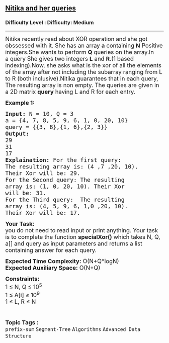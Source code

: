 <h2><a href="https://www.geeksforgeeks.org/problems/nitika-and-her-queries4804/1?page=8&difficulty=Medium&status=unsolved,attempted&sortBy=accuracy">Nitika and her queries</a></h2><h3>Difficulty Level : Difficulty: Medium</h3><hr><div class="problems_problem_content__Xm_eO"><p><span style="font-size:18px">Nitika recently read about XOR operation and she got </span><span style="font-size:18px">obssessed</span><span style="font-size:18px"> with it. She has an array <strong>a</strong> containing <strong>N</strong> Positive integers.She wants to perform <strong>Q</strong> queries on the array.In a&nbsp;</span><span style="font-size:18px">query</span><span style="font-size:18px"> She gives two integers <strong>L</strong> and <strong>R</strong>.(1 based indexing).Now, she asks what is the xor of all the elements of the array after not including the subarray ranging from L to R (both inclusive).Nitika guarantees that in each query, The resulting array is&nbsp;</span><span style="font-size:18px">non empty</span><span style="font-size:18px">. The queries are given in a 2D matrix <strong>query</strong> having L and R for each entry.&nbsp;</span></p>

<p><strong><span style="font-size:18px">Example 1:</span></strong></p>

<pre><span style="font-size:18px"><strong>Input:</strong> N = 10, Q = 3
a = {4, 7, 8, 5, 9, 6, 1, 0, 20, 10}
query = {{3, 8},{1, 6},{2, 3}}
<strong>Output:</strong> 
29
31
17
<strong>Explaination:</strong> For the first query: 
The resulting array is: (4 ,7 ,20, 10).
Their Xor will be: 29. 
For the Second query: The resulting 
array is: (1, 0, 20, 10). Their Xor 
will be: 31. 
For the Third query:  The resulting 
array is: (4, 5, 9, 6, 1,</span><span style="font-size:18px">0 ,</span><span style="font-size:18px">20, 10). 
Their Xor will be: 17.</span></pre>

<p><span style="font-size:18px"><strong>Your Task:</strong><br>
you do not need to read input or print anything. Your task is to complete the function <strong>specialXor()</strong> which takes N, Q, a[] and query as input parameters and returns a list containing answer for each query.</span></p>

<p><span style="font-size:18px"><strong>Expected Time Complexity:</strong> O(N+Q*logN)<br>
<strong>Expected Auxiliary Space:</strong> O(N+Q)</span></p>

<p><span style="font-size:18px"><strong>Constraints:</strong><br>
1 ≤ N, Q ≤ 10<sup>5</sup><br>
1 ≤ A[i] ≤ 10<sup>9</sup><br>
1 ≤ L, R ≤ N&nbsp;&nbsp;</span></p>
</div><br><p><span style=font-size:18px><strong>Topic Tags : </strong><br><code>prefix-sum</code>&nbsp;<code>Segment-Tree</code>&nbsp;<code>Algorithms</code>&nbsp;<code>Advanced Data Structure</code>&nbsp;